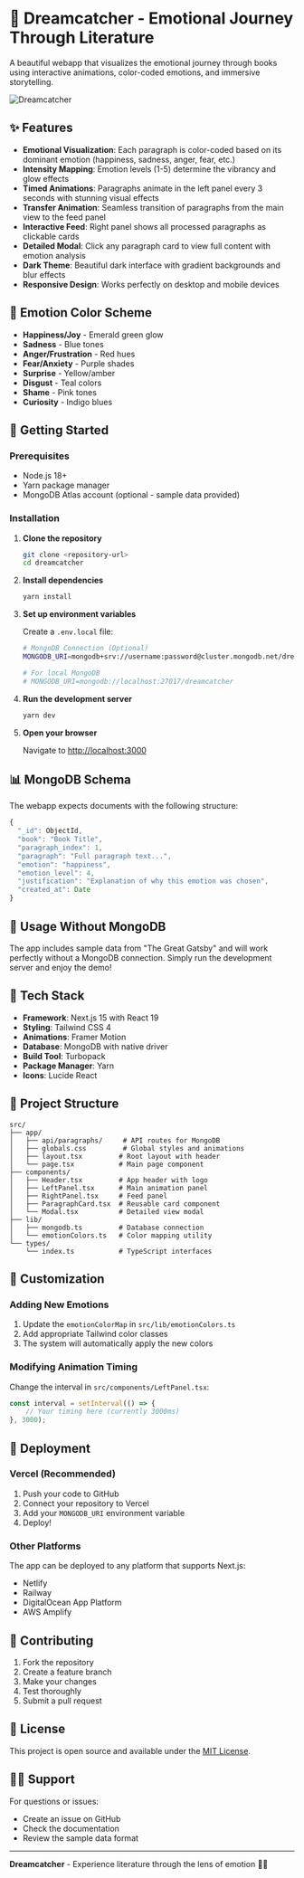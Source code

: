 # 🌙 Dreamcatcher - Emotional Journey Through Literature

A beautiful webapp that visualizes the emotional journey through books using interactive animations, color-coded emotions, and immersive storytelling.

![Dreamcatcher](./public/dreamcatcher.png)

## ✨ Features

- **Emotional Visualization**: Each paragraph is color-coded based on its dominant emotion (happiness, sadness, anger, fear, etc.)
- **Intensity Mapping**: Emotion levels (1-5) determine the vibrancy and glow effects
- **Timed Animations**: Paragraphs animate in the left panel every 3 seconds with stunning visual effects
- **Transfer Animation**: Seamless transition of paragraphs from the main view to the feed panel
- **Interactive Feed**: Right panel shows all processed paragraphs as clickable cards
- **Detailed Modal**: Click any paragraph card to view full content with emotion analysis
- **Dark Theme**: Beautiful dark interface with gradient backgrounds and blur effects
- **Responsive Design**: Works perfectly on desktop and mobile devices

## 🎨 Emotion Color Scheme

- **Happiness/Joy** - Emerald green glow
- **Sadness** - Blue tones
- **Anger/Frustration** - Red hues  
- **Fear/Anxiety** - Purple shades
- **Surprise** - Yellow/amber
- **Disgust** - Teal colors
- **Shame** - Pink tones
- **Curiosity** - Indigo blues

## 🚀 Getting Started

### Prerequisites

- Node.js 18+ 
- Yarn package manager
- MongoDB Atlas account (optional - sample data provided)

### Installation

1. **Clone the repository**
   ```bash
   git clone <repository-url>
   cd dreamcatcher
   ```

2. **Install dependencies**
   ```bash
   yarn install
   ```

3. **Set up environment variables**
   
   Create a `.env.local` file:
   ```bash
   # MongoDB Connection (Optional)
   MONGODB_URI=mongodb+srv://username:password@cluster.mongodb.net/dreamcatcher?retryWrites=true&w=majority
   
   # For local MongoDB
   # MONGODB_URI=mongodb://localhost:27017/dreamcatcher
   ```

4. **Run the development server**
   ```bash
   yarn dev
   ```

5. **Open your browser**
   
   Navigate to [http://localhost:3000](http://localhost:3000)

## 📊 MongoDB Schema

The webapp expects documents with the following structure:

```javascript
{
  "_id": ObjectId,
  "book": "Book Title",
  "paragraph_index": 1,
  "paragraph": "Full paragraph text...",
  "emotion": "happiness",
  "emotion_level": 4,
  "justification": "Explanation of why this emotion was chosen",
  "created_at": Date
}
```

## 🎯 Usage Without MongoDB

The app includes sample data from "The Great Gatsby" and will work perfectly without a MongoDB connection. Simply run the development server and enjoy the demo!

## 🔧 Tech Stack

- **Framework**: Next.js 15 with React 19
- **Styling**: Tailwind CSS 4
- **Animations**: Framer Motion
- **Database**: MongoDB with native driver
- **Build Tool**: Turbopack
- **Package Manager**: Yarn
- **Icons**: Lucide React

## 📁 Project Structure

```
src/
├── app/
│   ├── api/paragraphs/     # API routes for MongoDB
│   ├── globals.css         # Global styles and animations
│   ├── layout.tsx         # Root layout with header
│   └── page.tsx           # Main page component
├── components/
│   ├── Header.tsx         # App header with logo
│   ├── LeftPanel.tsx      # Main animation panel
│   ├── RightPanel.tsx     # Feed panel
│   ├── ParagraphCard.tsx  # Reusable card component
│   └── Modal.tsx          # Detailed view modal
├── lib/
│   ├── mongodb.ts         # Database connection
│   └── emotionColors.ts   # Color mapping utility
└── types/
    └── index.ts           # TypeScript interfaces
```

## 🎨 Customization

### Adding New Emotions

1. Update the `emotionColorMap` in `src/lib/emotionColors.ts`
2. Add appropriate Tailwind color classes
3. The system will automatically apply the new colors

### Modifying Animation Timing

Change the interval in `src/components/LeftPanel.tsx`:
```typescript
const interval = setInterval(() => {
    // Your timing here (currently 3000ms)
}, 3000);
```

## 🚀 Deployment

### Vercel (Recommended)

1. Push your code to GitHub
2. Connect your repository to Vercel
3. Add your `MONGODB_URI` environment variable
4. Deploy!

### Other Platforms

The app can be deployed to any platform that supports Next.js:
- Netlify
- Railway
- DigitalOcean App Platform
- AWS Amplify

## 🤝 Contributing

1. Fork the repository
2. Create a feature branch
3. Make your changes
4. Test thoroughly
5. Submit a pull request

## 📝 License

This project is open source and available under the [MIT License](LICENSE).

## 🙋‍♀️ Support

For questions or issues:
- Create an issue on GitHub
- Check the documentation
- Review the sample data format

---

**Dreamcatcher** - Experience literature through the lens of emotion 🌙✨
